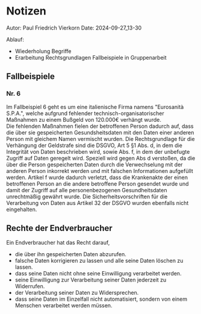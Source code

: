 # Notizen

Autor: Paul Friedrich Vierkorn
Date: 2024-09-27_13-30

Ablauf:

- Wiederholung Begriffe
- Erarbeitung Rechtsgrundlagen Fallbeispiele in Gruppenarbeit

## Fallbeispiele

### Nr. 6

Im Fallbeispiel 6 geht es um eine italienische Firma namens "Eurosanità S.P.A.", welche aufgrund fehlender technisch-organisatorischer Maßnahmen zu einem Bußgeld von 120.000€ verhängt wurde.  
Die fehlenden Maßnahmen fielen der betroffenen Person dadurch auf, dass die über sie gespeicherten Gesundsheitsdaten mit den Daten einer anderen Person mit gleichem Namen vermischt wurden.
Die Rechtsgrundlage für die Verhängung der Geldstrafe sind die DSGVO, Art 5 §1 Abs. d, in dem die Integrität von Daten beschrieben wird, sowie Abs. f, in dem der unbefugte Zugriff auf Daten geregelt wird.
Speziell wird gegen Abs d verstoßen, da die über die Person gespeicherten Daten durch die Verwechselung mit der anderen Person inkorrekt werden und mit falschen Informationen aufgefüllt werden.
Artikel f wurde dadurch verletzt, dass die Krankenakte der einen betroffenen Person an die andere betroffene Person gesendet wurde und damit der Zugriff auf alle personenbezogenen Gesundheitsdaten unrechtmäßig gewährt wurde.
Die Sicherheitsvorschriften für die Verarbeitung von Daten aus Artikel 32 der DSGVO wurden ebenfalls nicht eingehalten.

## Rechte der Endverbraucher

Ein Endverbraucher hat das Recht darauf, 

- die über ihn gespeicherten Daten abzurufen.
- falsche Daten korrigieren zu lassen und alle seine Daten löschen zu lassen.
- dass seine Daten nicht ohne seine Einwilligung verarbeitet werden.
- seine Einwilligung zur Verarbeitung seiner Daten jederzeit zu Widerrufen.
- der Verarbeitung seiner Daten zu Widersprechen.
- dass seine Daten im Einzelfall nicht automatisiert, sondern von einem Menschen verarbeitet werden müssen.
